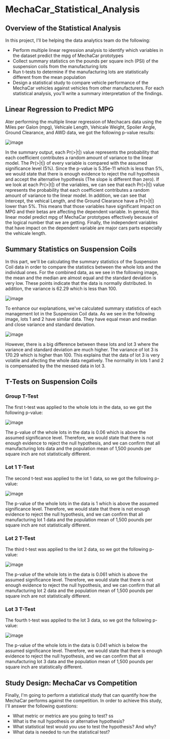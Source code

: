 # MechaCar_Statistical_Analysis

## Overview of the Statistical Analysis
In this project, I'll be helping the data analytics team do the following:
 - Perform multiple linear regression analysis to identify which variables in the dataset predict the mpg of MechaCar prototypes
 - Collect summary statistics on the pounds per square inch (PSI) of the suspension coils from the manufacturing lots
 - Run t-tests to determine if the manufacturing lots are statistically different from the mean population
 - Design a statistical study to compare vehicle performance of the MechaCar vehicles against vehicles from other manufacturers. For each statistical analysis, you’ll write a summary interpretation of the findings.

## Linear Regression to Predict MPG
Ater performing the multiple linear regression of Mechacars data using the Miles per Galon (mpg), Vehicale Length, Vehicale Weight, Spoiler Angle, Ground Clearance, and AWD data, we got the following p-value results:												
														
![image](https://user-images.githubusercontent.com/80184581/128578745-1b6246a0-3b05-438e-95dc-5bc6c23533df.png)

In the summary output, each Pr(>|t|) value represents the probability that each coefficient contributes a random amount of variance to the linear model. The Pr(>|t|) of every variable is compared with the assumed significance level (5%). Since the p-value is 5.35e-11 which is less than 5%, we would state that there is enough evidence to reject the null hypothesis and accept the alternative hypothesis (The slope is different than zero). If we look at each Pr(>|t|) of the variables, we can see that each Pr(>|t|) value represents the probability that each coefficient contributes a random amount of variance to the linear model. In addition, we can see that Intercept, the vehical Length, and the Ground Clearance have a Pr(>|t|) lower than 5%. This means that those variables have significant impact on MPG and their betas are affecting the dependent variable. In general, this linear model predict mpg of MechaCar prototypes effectively because of the logical number that we are getting. Finally, the independent variables that have impact on the dependent variable are major cars parts especially the vehicale length. 

## Summary Statistics on Suspension Coils
In this part, we'll be calculating the summary statistics of the Suspension Coil data in order to compare the statistics between the whole lots and the individual ones. For the combined data, as we see in the following image, the mean and the median are almost equal and the standard deviation is very low. These points indicate that the data is normally distributed. In addition, the variance is 62.29 which is less than 100. 

![image](https://user-images.githubusercontent.com/80184581/128585450-d3c4ef97-172b-4d9b-af8d-3e00d0d6d629.png)

To enhance our explanations, we've calculated summary statistics of each management lot in the Suspension Coil data. As we see in the following image, lots 1 and 2 have similar data. They have equal mean and median and close variance and standard  deviation. 

![image](https://user-images.githubusercontent.com/80184581/128585572-a7ff37d4-75c2-448a-857a-df36cc9bc8f0.png)

However, there is a big difference between these lots and lot 3 where the variance and standard deviation are much higher. The variance of lot 3 is 170.29 which is higher than 100. This explains that the data of lot 3 is very volatile and afecting the whole data negatively. The normality in lots 1 and 2 is compensated by the the messed data in lot 3. 

## T-Tests on Suspension Coils
### Group T-Test
The first t-test was applied to the whole lots in the data, so we got the following p-value:

![image](https://user-images.githubusercontent.com/80184581/128586490-1b2d3337-61fc-4ae0-900b-d734c37d15c0.png)

The p-value of the whole lots in the data is 0.06 which is above the assumed significance level. Therefore, we would state that there is not enough evidence to reject the null hypothesis, and we can confirm that all manufacturing lots data and the population mean of 1,500 pounds per square inch are not statistically different.

### Lot 1 T-Test
The second t-test was applied to the lot 1 data, so we got the following p-value:

![image](https://user-images.githubusercontent.com/80184581/128586527-f362318d-218b-4fe5-9ac2-d567e2556569.png)

The p-value of the whole lots in the data is 1 which is above the assumed significance level. Therefore, we would state that there is not enough evidence to reject the null hypothesis, and we can confirm that all manufacturing lot 1 data and the population mean of 1,500 pounds per square inch are not statistically different.

### Lot 2 T-Test
The third t-test was applied to the lot 2 data, so we got the following p-value:

![image](https://user-images.githubusercontent.com/80184581/128586593-4fdc58bc-bfe2-4872-b33b-b26fc9df4e03.png)

The p-value of the whole lots in the data is 0.061 which is above the assumed significance level. Therefore, we would state that there is not enough evidence to reject the null hypothesis, and we can confirm that all manufacturing lot 2 data and the population mean of 1,500 pounds per square inch are not statistically different.

### Lot 3 T-Test
The fourth t-test was applied to the lot 3 data, so we got the following p-value:

![image](https://user-images.githubusercontent.com/80184581/128586390-06dd63d6-91d8-4745-9caa-fc0abb712c6a.png)

The p-value of the whole lots in the data is 0.041 which is below the assumed significance level. Therefore, we would state that there is enough evidence to reject the null hypothesis, and we can confirm that all manufacturing lot 3 data and the population mean of 1,500 pounds per square inch are statistically different.

## Study Design: MechaCar vs Competition
Finally, I'm going to perform a statistical study that can quantify how the MechaCar performs against the competition. In order to achieve this study, I'll answer the following questions:
 - What metric or metrics are you going to test?
 	ss
 - What is the null hypothesis or alternative hypothesis?
 - What statistical test would you use to test the hypothesis? And why?
 - What data is needed to run the statistical test?

